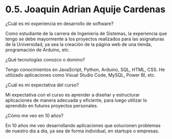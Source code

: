 # 0.5. Joaquin Adrian Aquije Cardenas

¿Cuál es mi experiencia en desarrollo de software?

Como estudiante de la carrera de Ingeniería de Sistemas, la experiencia que tengo se debe mayormente a los proyectos realizados para las asignaturas de la Universidad, ya sea la creación de la página web de una tienda, programación de Arduino, etc.

¿Qué tecnologías conozco o domino?

Tengo conocimientos en JavaScript, Python, Arduino, SQL, HTML, CSS. He utilizado aplicaciones como Visual Studio Code, MySQL, Power BI, etc.

¿Cuál es mi expectativa del curso?

Mi expectativa con el curso es aprender a diseñar y estructurar aplicaciones de manera adecuada y eficiente, para luego utilizar lo aprendido en futuros proyectos personales.

¿Cómo me veo en 10 años?

En 10 años me veo desarrollando aplicaciones que solucionen problemas de nuestro día a día, ya sea de forma individual, en startups o empresas.


